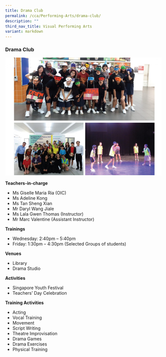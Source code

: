 ```yaml
---
title: Drama Club
permalink: /cca/Performing-Arts/drama-club/
description: ""
third_nav_title: Visual Performing Arts
variant: markdown
---
```

### Drama Club

<img src="/images/cca24.png" style="width:80%,align:left">


**Teachers-in-charge**

*   Ms Giselle Maria Ria (OIC)
*   Ms Adeline Kong
*   Ms Tan Sheng Xian
*   Mr Daryl Wang Jiale
*   Ms Lala Gwen Thomas (Instructor)
*   Mr Marc Valentine (Assistant Instructor)


**Trainings**

*   Wednesday: 2:40pm – 5:40pm
*   Friday: 1:30pm – 4:30pm (Selected Groups of students)


**Venues**

*   Library
*   Drama Studio

**Activities**

*   Singapore Youth Festival
*   Teachers’ Day Celebration

**Training Activities**

*   Acting
*   Vocal Training
*   Movement
*   Script Writing
*   Theatre Improvisation
*   Drama Games
*   Drama Exercises
*   Physical Training